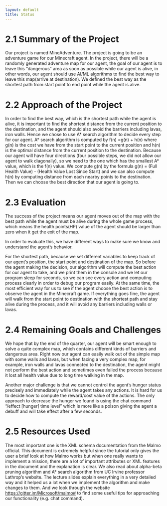 ```yaml
---
layout: default
title: Status
---
```


# 2.1 Summary of the Project

Our project is named MineAdventure. The project is going to be an adventure game for our Minecraft agent. In the project, there will be a randomly generated adventure map 
for our agent, the goal of our agent is to leave this “dangerous” area as soon as possible while our agent is alive, in other words, our agent should use AI/ML algorithms 
to find the best way to leave this map(arrive at destination). We defined the best way as the shortest path from start point to end point while the agent is alive.

# 2.2 Approach of the Project

In order to find the best way, which is the shortest path while the agent is alive, it is important to find the shortest distance from the current position to the destination, and 
the agent should also avoid the barriers including lavas, iron walls. Hence we chose to use A* search algorithm to decide every step for our agent. A* search algorithm is 
computed by f(n) =g(n) + h(n) where g(n) is the cost we have from the start point to the current position and h(n) is the optimal distance from the current position to the 
destination. Because our agent will have four directions (four possible steps, we did not allow our agent to walk diagonally), so we need to the one which has the smallest 
A* value, which is the f(n) value. We compute g(n) by the formula g(n) = (Full Health Value) - (Health Value Lost Since Start) and we can also compute h(n) by computing distance 
from each nearby points to the destination. Then we can choose the best direction that our agent is going to.

# 2.3 Evaluation

The success of the project means our agent moves out of the map with the best path while the agent must be alive during the whole game process, which means the health points(HP) 
value of the agent should be larger than zero when it get the exit of the map.

In order to evaluate this, we have different ways to make sure we know and understand the agent’s behavior.

For the shortest path, because we set different variables to keep track of our agent’s position, the start point and destination of the map. So before the agent making the decision, 
our algorithm will compute the best action for our agent to take, and we print them in the console and we let our program sleep for seconds, so we can see every action and computing 
process clearly in order to debug our program easily. At the same time, the most efficient way for us to see if the agent choose the best action is to observe the agent in the 
Minecraft game. If everything goes fine, the agent will walk from the start point to destination with the shortest path and stay alive during the process, and it will avoid any barriers 
including walls or lavas. 


# 2.4 Remaining Goals and Challenges

We hope that by the end of the quarter, our agent will be smart enough to solve a quite complex map, which contains different kinds of barriers and dangerous area. Right now our agent
can easily walk out of the simple map with some walls and lavas, but when facing a very complex map, for example, iron walls and lavas connected to the destination, the agent 
might not perform the best action and sometimes even failed the process because it lost all health value due to long time walking in the map. 

Another major challenge is that we cannot control the agent’s hunger status precisely and immediately while the agent takes any actions. It is hard for us to decide how to compute 
the reward/cost value of the actions. The only approach to decrease the hunger we found is using the chat command “/effect [hunger] time level” which is more like a poison giving 
the agent a debuff and will take effect after a few seconds.

# 2.5 Resources Used
The most important one is the XML schema documentation from the Malmo official. This document is extremely helpful since the tutorial only gives the user a brief look at how 
Malmo works but when one really wants to implement a mission, there are a lot of important attributes or XML features in the document and the explanation is clear.
We also read about alpha-beta pruning algorithm and A* search algorithm from UC Irvine professor Lathrop’s website. The lecture slides explain everything in a very detailed way 
and it helped us a lot when we implement the algorithm and make changes to them.
And we look through the website https://gitter.im/Microsoft/malmo# to find some useful tips for approaching our functionality (e.g. chat command).